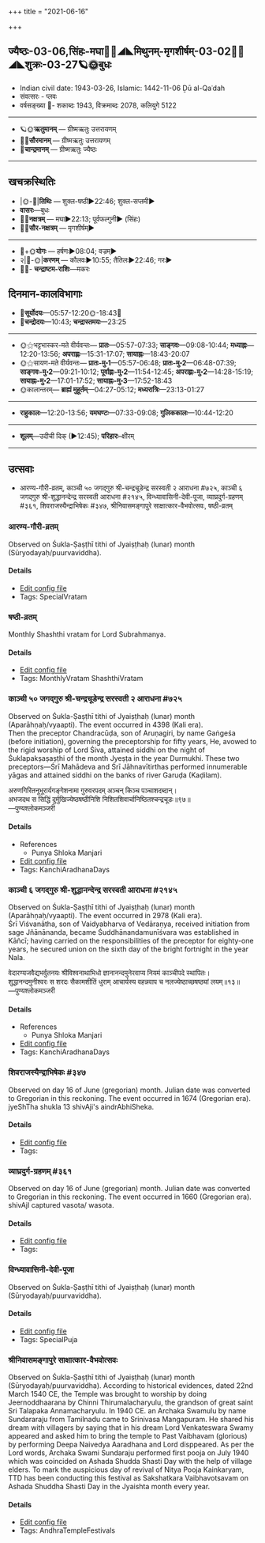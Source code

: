 +++
title = "2021-06-16"

+++
## ज्यैष्ठः-03-06,सिंहः-मघा🌛🌌◢◣मिथुनम्-मृगशीर्षम्-03-02🌌🌞◢◣शुक्रः-03-27🪐🌞बुधः
- Indian civil date: 1943-03-26, Islamic: 1442-11-06 Ḏū al-Qaʿdah
- संवत्सरः - प्लवः
- वर्षसङ्ख्या 🌛- शकाब्दः 1943, विक्रमाब्दः 2078, कलियुगे 5122
___________________
- 🪐🌞**ऋतुमानम्** — ग्रीष्मऋतुः उत्तरायणम्
- 🌌🌞**सौरमानम्** — ग्रीष्मऋतुः उत्तरायणम्
- 🌛**चान्द्रमानम्** — ग्रीष्मऋतुः ज्यैष्ठः
___________________


## खचक्रस्थितिः
- |🌞-🌛|**तिथिः** — शुक्ल-षष्ठी►22:46; शुक्ल-सप्तमी►  
- **वासरः**—बुधः  
- 🌌🌛**नक्षत्रम्** — मघा►22:13; पूर्वफल्गुनी► (सिंहः)  
- 🌌🌞**सौर-नक्षत्रम्** — मृगशीर्षम्►  
___________________
- 🌛+🌞**योगः** — हर्षणः►08:04; वज्रम्►  
- २|🌛-🌞|**करणम्** — कौलवः►10:55; तैतिलः►22:46; गरः►  
- 🌌🌛- **चन्द्राष्टम-राशिः**—मकरः  


## दिनमान-कालविभागाः
- 🌅**सूर्योदयः**—05:57-12:20🌞️-18:43🌇  
- 🌛**चन्द्रोदयः**—10:43; **चन्द्रास्तमयः**—23:25  
___________________
- 🌞⚝भट्टभास्कर-मते वीर्यवन्तः— **प्रातः**—05:57-07:33; **साङ्गवः**—09:08-10:44; **मध्याह्नः**—12:20-13:56; **अपराह्णः**—15:31-17:07; **सायाह्नः**—18:43-20:07  
- 🌞⚝सायण-मते वीर्यवन्तः— **प्रातः-मु॰1**—05:57-06:48; **प्रातः-मु॰2**—06:48-07:39; **साङ्गवः-मु॰2**—09:21-10:12; **पूर्वाह्णः-मु॰2**—11:54-12:45; **अपराह्णः-मु॰2**—14:28-15:19; **सायाह्नः-मु॰2**—17:01-17:52; **सायाह्नः-मु॰3**—17:52-18:43  
- 🌞कालान्तरम्— **ब्राह्मं मुहूर्तम्**—04:27-05:12; **मध्यरात्रिः**—23:13-01:27  
___________________
- **राहुकालः**—12:20-13:56; **यमघण्टः**—07:33-09:08; **गुलिककालः**—10:44-12:20  
___________________
- **शूलम्**—उदीची दिक् (►12:45); **परिहारः**–क्षीरम्  
___________________

## उत्सवाः
- आरण्य-गौरी-व्रतम्, काञ्ची ५० जगद्गुरु श्री-चन्द्रचूडेन्द्र सरस्वती २ आराधना #७२५, काञ्ची ६ जगद्गुरु श्री-शुद्धानन्देन्द्र सरस्वती आराधना #२१४५, विन्ध्यावासिनी-देवी-पूजा, व्याघ्रदुर्ग-ग्रहणम् #३६१, शिवराजस्यैन्द्राभिषेकः #३४७, श्रीनिवासमङ्गापुरे साक्षात्कार-वैभवोत्सवः, षष्ठी-व्रतम्
### आरण्य-गौरी-व्रतम्

Observed on Śukla-Ṣaṣṭhī tithi of Jyaiṣṭhaḥ (lunar) month (Sūryodayaḥ/puurvaviddha). 

#### Details
- [Edit config file](https://github.com/jyotisham/adyatithi/tree/master/devatA/umA/lunar_month/tithi/03/06/AraNya-gaurI-vratam.toml)
- Tags: SpecialVratam


### षष्ठी-व्रतम्

Monthly Shashthi vratam for Lord Subrahmanya.

#### Details
- [Edit config file](https://github.com/jyotisham/adyatithi/tree/master/devatA/kaumAra/description_only/SaSThI-vratam.toml)
- Tags: MonthlyVratam ShashthiVratam


### काञ्ची ५० जगद्गुरु श्री-चन्द्रचूडेन्द्र सरस्वती २ आराधना #७२५

Observed on Śukla-Ṣaṣṭhī tithi of Jyaiṣṭhaḥ (lunar) month (Aparāhṇaḥ/vyaapti). The event occurred in 4398 (Kali era).  
Then the preceptor Chandracūḍa, son of Aruṇagiri, by name Gaṅgeśa (before initiation), governing the preceptorship for fifty years, He, avowed to the rigid worship of Lord Śiva, attained siddhi on the night of Śuklapakṣaṣaṣṭhi of the month Jyeṣṭa in the year Durmukhi. These two preceptors—Śrī Mahādeva and Śrī Jāhnavītirthas performed innumerable yāgas and attained siddhi on the banks of river Garuḍa (Kaḍilam).

अरुणगिरितनूभूरार्यगङ्गेशनामा गुरुवरपदम् अञ्चन् किञ्च पञ्चाशदब्दान्।  
अभजदथ स सिद्धिं दुर्मुखिज्येष्ठषष्ठीनिशि निशितशिवार्चानिष्ठितश्चन्द्रचूडः॥९७॥  
—पुण्यश्लोकमञ्जरी



#### Details
- References
  - Punya Shloka Manjari
- [Edit config file](https://github.com/jyotisham/adyatithi/tree/master/mahApuruSha/kAnchI-maTha/lunar_month/tithi/03/06/kAJcI%2050%20jagadguru%20zrI~candracUDEndra%20sarasvatI%202%20ArAdhanA.toml)
- Tags: KanchiAradhanaDays


### काञ्ची ६ जगद्गुरु श्री-शुद्धानन्देन्द्र सरस्वती आराधना #२१४५

Observed on Śukla-Ṣaṣṭhī tithi of Jyaiṣṭhaḥ (lunar) month (Aparāhṇaḥ/vyaapti). The event occurred in 2978 (Kali era).  
Śrī Viśvanātha, son of Vaidyabharva of Vedāraṇya, received initiation from sage Jñānānanda, became Śuddhānandamunīśvara was established in Kāñcī; having carried on the responsibilities of the preceptor for eighty-one years, he secured union on the sixth day of the bright fortnight in the year Nala.

वेदारण्यजवैद्यभर्वुतनयः श्रीविश्वनाथाभिधो ज्ञानानन्दमुनेरवाप्य नियमं काञ्चीपदे स्थापितः।  
शुद्धानन्दमुनीश्वरः स शरदः सैकामशीतिं धुराम् आचार्यस्य वहन्नवाप च नलज्येष्ठाच्छषष्ठ्यां लयम्॥१३॥  
—पुण्यश्लोकमञ्जरी



#### Details
- References
  - Punya Shloka Manjari
- [Edit config file](https://github.com/jyotisham/adyatithi/tree/master/mahApuruSha/kAnchI-maTha/lunar_month/tithi/03/06/kAJcI%206%20jagadguru%20zrI~zuddhAnandEndra%20sarasvatI%20ArAdhanA.toml)
- Tags: KanchiAradhanaDays


### शिवराजस्यैन्द्राभिषेकः #३४७

Observed on day 16 of June (gregorian) month. Julian date was converted to Gregorian in this reckoning. The event occurred in 1674 (Gregorian era).  
jyeShTha shukla 13 shivAji's aindrAbhiSheka.

#### Details
- [Edit config file](https://github.com/jyotisham/adyatithi/tree/master/mahApuruSha/xatra-later/gregorian/day/06/16/shivarAjasyaindrAbhiSekaH.toml)
- Tags: 


### व्याघ्रदुर्ग-ग्रहणम् #३६१

Observed on day 16 of June (gregorian) month. Julian date was converted to Gregorian in this reckoning. The event occurred in 1660 (Gregorian era).  
shivAjI captured vasota/ wasota.

#### Details
- [Edit config file](https://github.com/jyotisham/adyatithi/tree/master/mahApuruSha/xatra-later/gregorian/day/06/16/vasota-grahaNam.toml)
- Tags: 


### विन्ध्यावासिनी-देवी-पूजा

Observed on Śukla-Ṣaṣṭhī tithi of Jyaiṣṭhaḥ (lunar) month (Sūryodayaḥ/puurvaviddha). 

#### Details
- [Edit config file](https://github.com/jyotisham/adyatithi/tree/master/devatA/shakti/lunar_month/tithi/03/06/vindhyAvAsinI-dEvI-pUjA.toml)
- Tags: SpecialPuja


### श्रीनिवासमङ्गापुरे साक्षात्कार-वैभवोत्सवः

Observed on Śukla-Ṣaṣṭhī tithi of Jyaiṣṭhaḥ (lunar) month (Sūryodayaḥ/puurvaviddha). According to historical evidences, dated 22nd March 1540 CE, the Temple was brought to worship by doing Jeernoddhaarana by Chinni Thirumalacharyulu, the grandson of great saint Sri Talapaka Annamacharyulu. In 1940 CE. an Archaka Swamulu by name Sundararaju from Tamilnadu came to Srinivasa Mangapuram. He shared his dream with villagers by saying that in his dream Lord Venkateswara Swamy appeared and asked him to bring the temple to Past Vaibhavam (glorious) by performing Deepa Naivedya Aaradhana and Lord disppeared. As per the Lord words, Archaka Swami Sundaraju performed first pooja on July 1940 which was coincided on Ashada Shudda Shasti Day with the help of village elders. To mark the auspicious day of revival of Nitya Pooja Kainkaryam, TTD has been conducting this festival as Sakshatkara Vaibhavotsavam on Ashada Shuddha Shasti Day in the Jyaishta month every year.

#### Details
- [Edit config file](https://github.com/jyotisham/adyatithi/tree/master/temples/Andhra/lunar_month/tithi/03/06/zrInivAsamaGgApurE%20sAkSAtkAra-vaibhavOtsavaH.toml)
- Tags: AndhraTempleFestivals



